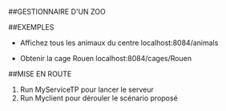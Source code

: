 ##GESTIONNAIRE D'UN ZOO

##EXEMPLES
- Affichez tous les animaux du centre
localhost:8084/animals

- Obtenir la cage Rouen
localhost:8084/cages/Rouen

##MISE EN ROUTE
1. Run MyServiceTP pour lancer le serveur
2. Run Myclient pour dérouler le scénario proposé

